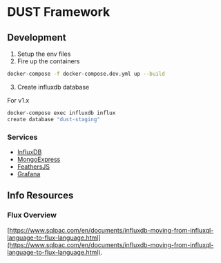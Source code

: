 # DUST Framework

## Development

1. Setup the env files
2. Fire up the containers

```bash
docker-compose -f docker-compose.dev.yml up --build
```

3. Create influxdb database

For v1.x

```bash
docker-compose exec influxdb influx
create database "dust-staging"
```

### Services

* [InfluxDB](http://localhost:8086/)
* [MongoExpress](http://localhost:8081/)
* [FeathersJS](http://localhost:3030/)
* [Grafana](http://localhost:3000/)

## Info Resources

### Flux Overview

[https://www.sqlpac.com/en/documents/influxdb-moving-from-influxql-language-to-flux-language.html](https://www.sqlpac.com/en/documents/influxdb-moving-from-influxql-language-to-flux-language.html).
